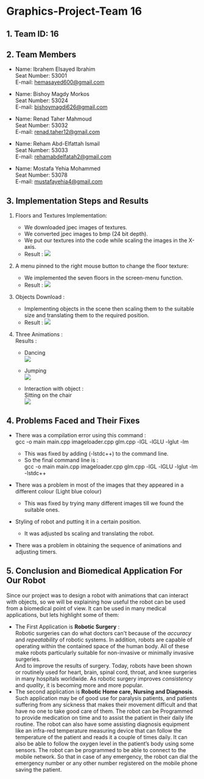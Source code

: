 # Graphics-Project-**Team 16**
## 1. Team ID: **16**
## 2. Team Members

*    Name: Ibrahem Elsayed Ibrahim\
    Seat Number: 53001\
    E-mail: hemasayed600@gmail.com
    
*    Name: Bishoy Magdy Morkos\
    Seat Number: 53024\
    E-mail: bishoymagdi626@gmail.com

*    Name: Renad Taher Mahmoud\
    Seat Number: 53032\
    E-mail: renad.taher12@gmail.com

*    Name: Reham Abd-Elfattah Ismail\
    Seat Number: 53033\
    E-mail: rehamabdelfatah2@gmail.com

* Name: Mostafa Yehia Mohammed\
    Seat Number: 53078\
    E-mail: mustafayehia4@gmail.com

## 3. Implementation Steps and Results
1. Floors and Textures Implementation: 
    * We downloaded jpec images of textures.
    * We converted jpec images to bmp (24 bit depth).
    * We put our textures into the code while scaling the images in the X-axis.
    * Result : ![](K-Space.png) 

2. A menu pinned to the right mouse button to change the floor texture:
    * We implemented the seven floors in the screen-menu function.
    * Result : ![](K-Space.png) 

3. Objects Download : 
    * Implementing objects in the scene then scaling them to the suitable size and translating them to the required position. 
    * Result : ![](K-Space.png) 

4. Three Animations : \
Results :
    * Dancing \
    ![](ezgif.com-video-to-gif.gif)

    * Jumping \
    ![](ezgif.com-video-to-gif.gif)

    * Interaction with object : \
    Sitting on the chair \
    ![](ezgif.com-video-to-gif.gif)
    

## 4. Problems Faced and Their Fixes
* There was a compilation error using this command : \
    gcc -o main main.cpp imageloader.cpp glm.cpp -lGL -lGLU -lglut -lm  
    * This was fixed by adding (-lstdc++) to the command line. 
    * So the final command line is : \
gcc -o main main.cpp imageloader.cpp glm.cpp -lGL -lGLU -lglut -lm -lstdc++ 

* There was a problem in most of the images that they appeared in a different colour (Light blue colour)
    * This was fixed by trying many different images till we found the suitable ones.

* Styling of robot and putting it in a certain position.
    * It was adjusted bs scaling and translating the robot.

* There was a problem in obtaining the sequence of animations and adjusting timers.


## 5. Conclusion and Biomedical Application For Our Robot
Since our project was to design a robot with animations that can interact with objects, so we will be explaining how useful the robot can be used from a biomedical point of view. It can be used in many medical applications, but lets highlight some of them: 
* The First Application is **Robotic Surgery** : \
 Robotic surgeries can do what doctors can't because of the *accuracy* and *repeatability* of robotic systems. In addition, robots are capable of operating within the contained space of the human body. All of these make robots particularly suitable for non-invasive or minimally invasive surgeries. \
And to improve the results of surgery. Today, robots have been shown or routinely used for heart, brain, spinal cord, throat, and knee surgeries in many hospitals worldwide. As robotic surgery improves *consistency* and *quality*, it is becoming more and more popular.
* The second application is **Robotic Home care, Nursing and Diagnosis**. \
 Such application may be of good use for paralysis patients, and patients suffering from any sickness that makes their movement difficult and that have no one to take good care of them.
The robot can be Programmed to provide medication on time and to assist the patient in their daily life routine. The robot can also have some assisting diagnosis equipment like an infra-red temperature measuring device that can follow the temperature of the patient and reads it a couple of times daily. It can also be able to follow the oxygen level in the patient’s body using some sensors. The robot can be programmed to be able to connect to the mobile network. So that in case of any emergency, the robot can dial the emergency number or any other number registered on the mobile phone saving the patient.
